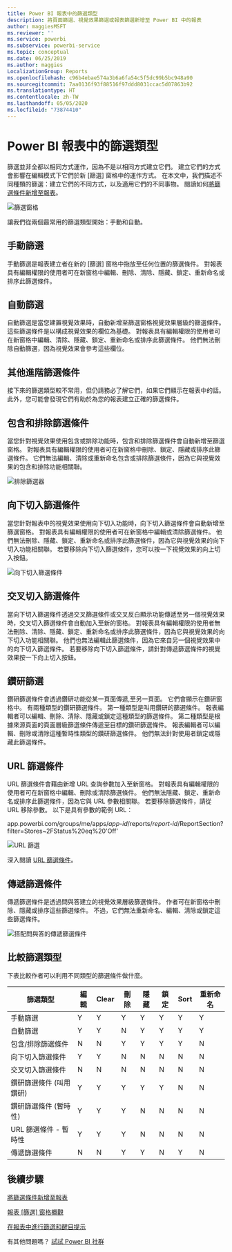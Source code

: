 ```yaml
---
title: Power BI 報表中的篩選類型
description: 將頁面篩選、視覺效果篩選或報表篩選新增至 Power BI 中的報表
author: maggiesMSFT
ms.reviewer: ''
ms.service: powerbi
ms.subservice: powerbi-service
ms.topic: conceptual
ms.date: 06/25/2019
ms.author: maggies
LocalizationGroup: Reports
ms.openlocfilehash: c96b4ebae574a3b6a6fa54c5f5dc99b5bc948a90
ms.sourcegitcommit: 7aa0136f93f88516f97ddd8031ccac5d07863b92
ms.translationtype: HT
ms.contentlocale: zh-TW
ms.lasthandoff: 05/05/2020
ms.locfileid: "73874410"
---
```

# <a name="types-of-filters-in-power-bi-reports"></a>Power BI 報表中的篩選類型

篩選並非全都以相同方式運作，因為不是以相同方式建立它們。 建立它們的方式會影響在編輯模式下它們於新 [篩選] 窗格中的運作方式。 在本文中，我們描述不同種類的篩選：建立它們的不同方式，以及適用它們的不同事物。 閱讀如何[將篩選條件新增至報表](power-bi-report-add-filter.md)。 

![篩選窗格](media/power-bi-report-filter-types/power-bi-filter-pane.png)

讓我們從兩個最常用的篩選類型開始：手動和自動。

## <a name="manual-filters"></a>手動篩選 

手動篩選是報表建立者在新的 [篩選] 窗格中拖放至任何位置的篩選條件。 對報表具有編輯權限的使用者可在新窗格中編輯、刪除、清除、隱藏、鎖定、重新命名或排序此篩選條件。

## <a name="automatic-filters"></a>自動篩選 

自動篩選是當您建置視覺效果時，自動新增至篩選窗格視覺效果層級的篩選條件。 這些篩選條件是以構成視覺效果的欄位為基礎。 對報表具有編輯權限的使用者可在新窗格中編輯、清除、隱藏、鎖定、重新命名或排序此篩選條件。 他們無法刪除自動篩選，因為視覺效果會參考這些欄位。

## <a name="more-advanced-filters"></a>其他進階篩選條件

接下來的篩選類型較不常用，但仍請務必了解它們，如果它們顯示在報表中的話。 此外，您可能會發現它們有助於為您的報表建立正確的篩選條件。

## <a name="include-and-exclude-filters"></a>包含和排除篩選條件

當您針對視覺效果使用包含或排除功能時，包含和排除篩選條件會自動新增至篩選窗格。 對報表具有編輯權限的使用者可在新窗格中刪除、鎖定、隱藏或排序此篩選條件。 它們無法編輯、清除或重新命名包含或排除篩選條件，因為它與視覺效果的包含和排除功能相關聯。

![排除篩選器](media/power-bi-report-filter-types/power-bi-filters-exclude.png)

## <a name="drill-down-filters"></a>向下切入篩選條件

當您針對報表中的視覺效果使用向下切入功能時，向下切入篩選條件會自動新增至篩選窗格。 對報表具有編輯權限的使用者可在新窗格中編輯或清除篩選條件。 他們無法刪除、隱藏、鎖定、重新命名或排序此篩選條件，因為它與視覺效果的向下切入功能相關聯。 若要移除向下切入篩選條件，您可以按一下視覺效果的向上切入按鈕。

![向下切入篩選條件](media/power-bi-report-filter-types/power-bi-filters-drill-down.png)

## <a name="cross-drill-filters"></a>交叉切入篩選條件

當向下切入篩選條件透過交叉篩選條件或交叉反白顯示功能傳遞至另一個視覺效果時，交叉切入篩選條件會自動加入至新的窗格。 對報表具有編輯權限的使用者無法刪除、清除、隱藏、鎖定、重新命名或排序此篩選條件，因為它與視覺效果的向下切入功能相關聯。 他們也無法編輯此篩選條件，因為它來自另一個視覺效果中的向下切入篩選條件。 若要移除向下切入篩選條件，請針對傳遞篩選條件的視覺效果按一下向上切入按鈕。

## <a name="drillthrough-filters"></a>鑽研篩選

鑽研篩選條件會透過鑽研功能從某一頁面傳遞,至另一頁面。 它們會顯示在鑽研窗格中。 有兩種類型的鑽研篩選條件。 第一種類型是叫用鑽研的篩選條件。 報表編輯者可以編輯、刪除、清除、隱藏或鎖定這種類型的篩選條件。 第二種類型是根據來源頁面的頁面層級篩選條件傳遞至目標的鑽研篩選條件。 報表編輯者可以編輯、刪除或清除這種暫時性類型的鑽研篩選條件。 他們無法針對使用者鎖定或隱藏此篩選條件。

## <a name="url-filters"></a>URL 篩選條件

URL 篩選條件會藉由新增 URL 查詢參數加入至新窗格。 對報表具有編輯權限的使用者可在新窗格中編輯、刪除或清除篩選條件。 他們無法隱藏、鎖定、重新命名或排序此篩選條件，因為它與 URL 參數相關聯。 若要移除篩選條件，請從 URL 移除參數。 以下是具有參數的範例 URL：

app.powerbi.com/groups/me/apps/*app-id*/reports/*report-id*/ReportSection?filter=Stores~2FStatus%20eq%20'Off'

![URL 篩選](media/power-bi-report-filter-types/power-bi-filter-url.png)

深入閱讀 [URL 篩選條件](service-url-filters.md)。

## <a name="pass-through-filters"></a>傳遞篩選條件

傳遞篩選條件是透過問與答建立的視覺效果層級篩選條件。 作者可在新窗格中刪除、隱藏或排序這些篩選條件。 不過，它們無法重新命名、編輯、清除或鎖定這些篩選條件。

![搭配問與答的傳遞篩選條件](media/power-bi-report-filter-types/power-bi-filters-qna.png)

## <a name="comparing-filter-types"></a>比較篩選類型

下表比較作者可以利用不同類型的篩選條件做什麼。

| 篩選類型 | 編輯 | Clear | 刪除 | 隱藏 | 鎖定 | Sort | 重新命名 |
|----|----|----|----|----|----|----|----|
| 手動篩選 | Y | Y | Y | Y | Y | Y | Y |
| 自動篩選 | Y | Y | N | Y | Y | Y | Y |
| 包含/排除篩選條件 | N | N | Y | Y | Y | Y | N |
| 向下切入篩選條件 | Y | Y | N | N | N | N | N |
| 交叉切入篩選條件 | N | N | N | N | N | N | N |
| 鑽研篩選條件 (叫用鑽研) | Y | Y | Y | Y | Y | N | N |
| 鑽研篩選條件 (暫時性) | Y | Y | Y | N | N | N | N |
| URL 篩選條件 - 暫時性 | Y | Y | Y | N | N | N | N |
| 傳遞篩選條件 | N | N | Y | Y | N | Y | N |



## <a name="next-steps"></a>後續步驟

[將篩選條件新增至報表](power-bi-report-add-filter.md)

[報表 [篩選] 窗格概觀](consumer/end-user-report-filter.md)

[在報表中進行篩選和醒目提示](power-bi-reports-filters-and-highlighting.md)

有其他問題嗎？ [試試 Power BI 社群](https://community.powerbi.com/)

